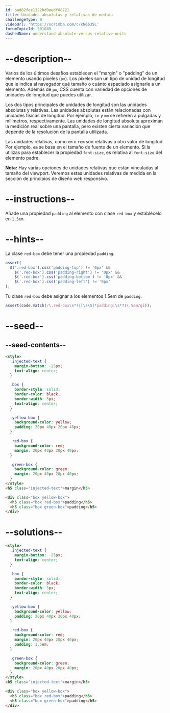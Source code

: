 ```yaml
---
id: bad82fee1322bd9aedf08721
title: Unidades absolutas y relativas de medida
challengeType: 0
videoUrl: 'https://scrimba.com/c/cN66JSL'
forumTopicId: 301089
dashedName: understand-absolute-versus-relative-units
---
```


# --description--

Varios de los últimos desafíos establecen el "margin" o "padding" de un elemento usando píxeles (`px`). Los píxeles son un tipo de unidad de longitud que le indica al navegador qué tamaño o cuánto espaciado asignarle a un elemento. Además de `px`, CSS cuenta con variedad de opciones de unidades de longitud que puedes utilizar.

Los dos tipos principales de unidades de longitud son las unidades absolutas y relativas. Las unidades absolutas están relacionadas con unidades físicas de longitud. Por ejemplo, `in` y `mm` se refieren a pulgadas y milímetros, respectivamente. Las unidades de longitud absoluta aproximan la medición real sobre una pantalla, pero existen cierta variación que depende de la resolución de la pantalla utilizada.

Las unidades relativas, como `em` o `rem` son relativas a otro valor de longitud. Por ejemplo, `em` se basa en el tamaño de fuente de un elemento. Si la utilizas para establecer la propiedad `font-size`, es relativa al `font-size` del elemento padre.

**Nota:** Hay varias opciones de unidades relativas que están vinculadas al tamaño del viewport. Veremos estas unidades relativas de medida en la sección de principios de diseño web responsivo.

# --instructions--

Añade una propiedad `padding` al elemento con clase `red-box` y establécelo en `1.5em`.

# --hints--

La clase `red-box` debe tener una propiedad `padding`.

```js
assert(
  $('.red-box').css('padding-top') != '0px' &&
    $('.red-box').css('padding-right') != '0px' &&
    $('.red-box').css('padding-bottom') != '0px' &&
    $('.red-box').css('padding-left') != '0px'
);
```

Tu clase `red-box` debe asignar a los elementos 1.5em de `padding`.

```js
assert(code.match(/\.red-box\s*?{[\s\S]*padding:\s*?1\.5em/gi));
```

# --seed--

## --seed-contents--

```html
<style>
  .injected-text {
    margin-bottom: -25px;
    text-align: center;
  }

  .box {
    border-style: solid;
    border-color: black;
    border-width: 5px;
    text-align: center;
  }

  .yellow-box {
    background-color: yellow;
    padding: 20px 40px 20px 40px;
  }

  .red-box {
    background-color: red;
    margin: 20px 40px 20px 40px;
  }

  .green-box {
    background-color: green;
    margin: 20px 40px 20px 40px;
  }
</style>
<h5 class="injected-text">margin</h5>

<div class="box yellow-box">
  <h5 class="box red-box">padding</h5>
  <h5 class="box green-box">padding</h5>
</div>
```

# --solutions--

```html
<style>
  .injected-text {
    margin-bottom: -25px;
    text-align: center;
  }

  .box {
    border-style: solid;
    border-color: black;
    border-width: 5px;
    text-align: center;
  }

  .yellow-box {
    background-color: yellow;
    padding: 20px 40px 20px 40px;
  }

  .red-box {
    background-color: red;
    margin: 20px 40px 20px 40px;
    padding: 1.5em;
  }

  .green-box {
    background-color: green;
    margin: 20px 40px 20px 40px;
  }
</style>
<h5 class="injected-text">margin</h5>

<div class="box yellow-box">
  <h5 class="box red-box">padding</h5>
  <h5 class="box green-box">padding</h5>
</div>
```
